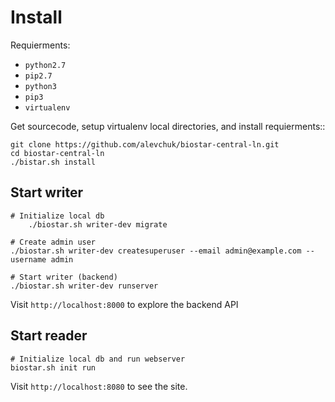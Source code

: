 # Install

Requierments:

  * `python2.7`
  * `pip2.7`
  * `python3`
  * `pip3`
  * `virtualenv`

Get sourcecode, setup virtualenv local directories, and install requierments::

	git clone https://github.com/alevchuk/biostar-central-ln.git
	cd biostar-central-ln
	./bistar.sh install

## Start writer

	# Initialize local db
    	./biostar.sh writer-dev migrate

	# Create admin user
	./biostar.sh writer-dev createsuperuser --email admin@example.com --username admin

	# Start writer (backend)
	./biostar.sh writer-dev runserver

Visit ``http://localhost:8000`` to explore the backend API

## Start reader

	# Initialize local db and run webserver
	biostar.sh init run


Visit ``http://localhost:8080`` to see the site.

